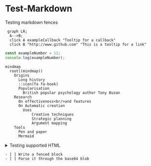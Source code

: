 <!--
---
title: override title
emoji: 💥
---
-->
# Test-Markdown
Testing markdown fences


```mermaid
 graph LR;
  A-->B;
  click A exampleCallback "Tooltip for a callback"
  click B "http://www.github.com" "This is a tooltip for a link"
```

```js
const exampleNumber = 12;
console.log(exampleNumber);
```

```mermaid
mindmap
  root((mindmap))
    Origins
      Long history
      ::icon(fa fa-book)
      Popularisation
        British popular psychology author Tony Buzan
    Research
      On effectiveness<br/>and features
      On Automatic creation
        Uses
            Creative techniques
            Strategic planning
            Argument mapping
    Tools
      Pen and paper
      Mermaid
```

<details>
  <summary>Testing supported HTML</summary>
  I think details are supported in gfm
</details>


```objectives
- [ ] Write a fenced block
- [ ] Parse it through the base64 blob
```

<!--
```objectives
- [ ] Write a fenced block
- [ ] Parse it through the base64 blob
```
-->
